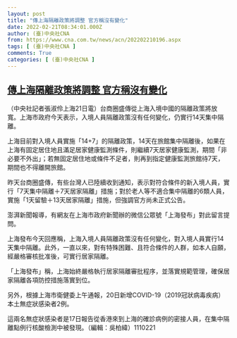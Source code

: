 ```yaml
---
layout: post
title: "傳上海隔離政策將調整 官方稱沒有變化"
date: 2022-02-21T08:34:01.000Z
author: (臺)中央社CNA
from: https://www.cna.com.tw/news/acn/202202210196.aspx
tags: [ (臺)中央社CNA ]
comments: True
categories: [ (臺)中央社CNA ]
---
```

<!--1645432441000-->
[傳上海隔離政策將調整 官方稱沒有變化](https://www.cna.com.tw/news/acn/202202210196.aspx)
------

<div>
<div></div><div><p>（中央社記者張淑伶上海21日電）台商圈盛傳從上海入境中國的隔離政策將放寬。上海市政府今天表示，入境人員隔離政策沒有任何變化，仍實行14天集中隔離。</p><p>上海目前對入境人員實施「14+7」的隔離政策，14天在旅館集中隔離後，如果在上海有固定居住地且滿足居家健康監測條件，則繼續7天居家健康監測，期間「非必要不外出」；若無固定居住地或條件不足者，則再到指定健康監測旅館待7天，期間也不得離開旅館。</p><p>昨天台商圈盛傳，有些台灣人已陸續收到通知，表示對符合條件的新入境人員，實行「7天集中隔離＋7天居家隔離」措施；對於老人等不適合集中隔離的6類人員，實施「1天留驗＋13天居家隔離」措施，但強調官方尚未正式公告。</p><p>澎湃新聞報導，有網友在上海市政府新聞辦的微信公眾號「上海發布」對此留言提問。</p><p>上海發布今天回應稱，上海入境人員隔離政策沒有任何變化，對入境人員實行14天集中隔離。此外，一直以來，對有特殊困難、且符合條件的人群，如本人自願，經嚴格審核批准後，可實行居家隔離。</p><p>「上海發布」稱，上海始終嚴格執行居家隔離審批程序，並落實規範管理，確保居家隔離各項防控措施落實到位。</p><p>另外，根據上海市衛健委上午通報，20日新增COVID-19（2019冠狀病毒疾病）本土無症狀感染者2例。</p><p>這兩名無症狀感染者是17日報告從香港來到上海的確診病例的密接人員，在集中隔離點例行核酸檢測中被發現。（編輯：吳柏緯）1110221</p></div>
</div>
